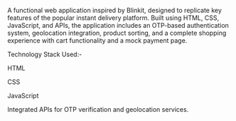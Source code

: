 A functional web application inspired by Blinkit, designed to replicate key features of the popular instant delivery platform. Built using HTML, CSS, JavaScript, and APIs, the application includes an OTP-based authentication system, geolocation integration, product sorting, and a complete shopping experience with cart functionality and a mock payment page.

Technology Stack Used:-

HTML

CSS

JavaScript

Integrated APIs for OTP verification and geolocation services.
